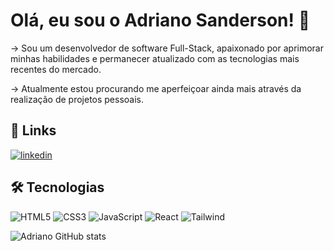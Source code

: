 
# Olá, eu sou o Adriano Sanderson! 👋

→ Sou um desenvolvedor de software Full-Stack, apaixonado por aprimorar minhas habilidades e permanecer atualizado com as tecnologias mais recentes do mercado.

→ Atualmente estou procurando me aperfeiçoar ainda mais através da realização de projetos pessoais.


## 🔗 Links

[![linkedin](https://img.shields.io/badge/linkedin-0A66C2?style=for-the-badge&logo=linkedin&logoColor=white)](https://www.linkedin.com/in/adrianosanderson)


## 🛠 Tecnologias
![HTML5](https://img.shields.io/badge/HTML5-E34F26?style=for-the-badge&logo=html5&logoColor=white)
![CSS3](https://img.shields.io/badge/CSS3-1572B6?style=for-the-badge&logo=css3&logoColor=white)
![JavaScript](https://img.shields.io/badge/JavaScript-F7DF1E?style=for-the-badge&logo=javascript&logoColor=black)
![React](https://img.shields.io/badge/React-20232A?style=for-the-badge&logo=react&logoColor=61DAFB)
![Tailwind](https://img.shields.io/badge/Tailwind_CSS-38B2AC?style=for-the-badge&logo=tailwind-css&logoColor=white)


![Adriano GitHub stats](https://github-readme-stats.vercel.app/api?username=AdrianoSanderson&hide=contribs,issues&show_icons=true&theme=dark&rank_icon=github)

